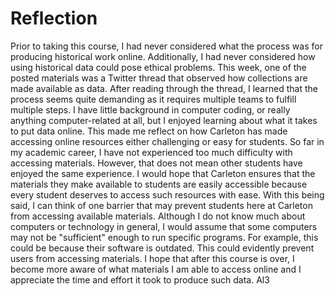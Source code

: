 # Reflection

Prior to taking this course, I had never considered what the process was for producing historical work online. Additionally, I had never considered how using historical data could pose ethical problems. This week, one of the posted materials was a Twitter thread that observed how collections are made available as data. After reading through the thread, I learned that the process seems quite demanding as it requires multiple teams to fulfill multiple steps. I have little background in computer coding, or really anything computer-related at all, but I enjoyed learning about what it takes to put data online. This made me reflect on how Carleton has made accessing online resources either challenging or easy for students. So far in my academic career, I have not experienced too much difficulty with accessing materials. However, that does not mean other students have enjoyed the same experience. I would hope that Carleton ensures that the materials they make available to students are easily accessible because every student deserves to access such resources with ease. With this being said, I can think of one barrier that may prevent students here at Carleton from accessing available materials. Although I do not know much about computers or technology in general, I would assume that some computers may not be "sufficient" enough to run specific programs. For example, this could be because their software is outdated. This could evidently prevent users from accessing materials. I hope that after this course is over, I become more aware of what materials I am able to access online and I appreciate the time and effort it took to produce such data. Al3
